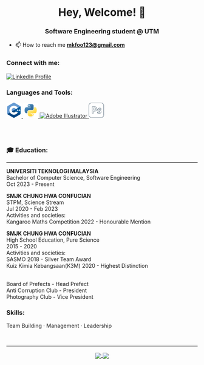 <h1 align="center">  Hey, Welcome! 👋 </h1>
<h3 align="center"> Software Engineering student @ UTM </h3>

- 📫 How to reach me **mkfoo123@gmail.com**

<h3 align="left">Connect with me:</h3>
<p align="left">
  <a href="https://www.linkedin.com/in/ming-kuang-foo" target="_blank" rel="noreferrer">
    <img align="center" src="https://raw.githubusercontent.com/rahuldkjain/github-profile-readme-generator/master/src/images/icons/Social/linked-in-alt.svg" alt="LinkedIn Profile" height="30" width="40" />
  </a>
</p>

<h3 align="left">Languages and Tools:</h3>
<p align="left">
  <a href="https://www.w3schools.com/cpp/" target="_blank" rel="noreferrer">
    <img src="https://raw.githubusercontent.com/devicons/devicon/master/icons/cplusplus/cplusplus-original.svg" alt="C++" width="40" height="40"/>
  </a>
  <a href="https://www.python.org" target="_blank" rel="noreferrer">
    <img src="https://raw.githubusercontent.com/devicons/devicon/master/icons/python/python-original.svg" alt="Python" width="40" height="40"/>
  </a>
  <a href="https://www.adobe.com/in/products/illustrator.html" target="_blank" rel="noreferrer">
    <img src="https://www.vectorlogo.zone/logos/adobe_illustrator/adobe_illustrator-icon.svg" alt="Adobe Illustrator" width="40" height="40"/>
  </a>
  <a href="https://www.photoshop.com/en" target="_blank" rel="noreferrer">
    <img src="https://raw.githubusercontent.com/devicons/devicon/master/icons/photoshop/photoshop-line.svg" alt="Adobe Photoshop" width="40" height="40"/>
  </a>
</p>
<br>
<br>
<h3 align="left">🎓 Education:</h3> 
<hr>
<p align="left">
  <strong>UNIVERSITI TEKNOLOGI MALAYSIA</strong><br>
  Bachelor of Computer Science, Software Engineering<br>
  Oct 2023 - Present<br>
</p>
<p align="left">
  <strong>SMJK CHUNG HWA CONFUCIAN</strong><br>
  STPM, Science Stream<br>
  Jul 2020 - Feb 2023<br>
  Activities and societies:<br>
  Kangaroo Maths Competition 2022 - Honourable Mention
</p>
<p align="left">
  <strong>SMJK CHUNG HWA CONFUCIAN</strong><br>
  High School Education, Pure Science<br>
  2015 - 2020<br>
  Activities and societies: <br>
  SASMO 2018 - Silver Team Award<br>
  Kuiz Kimia Kebangsaan(K3M) 2020 - Highest Distinction<br> <br>
  
  Board of Prefects - Head Prefect<br>
  Anti Corruption Club - President<br>
  Photography Club - Vice President
</p>

<h3 align="left">Skills:</h3>
<p align="left">
  Team Building · Management · Leadership
</p>
<br>
<hr>

<p align="center">
  <a href="https://github.com/mkuangdotcom/">
    <img height="200" align="center" src="https://github-readme-stats.vercel.app/api?username=mkuangdotcom&rank_icon=github&title_color=fff&icon_color=79ff97&text_color=9f9f9f&bg_color=151515" />
  </a>
  <a href="https://github.com/mkuangdotcom/">
    <img height="200" align="center" src="https://github-readme-stats.vercel.app/api/top-langs?username=mkuangdotcom&layout=donut&langs_count=8&title_color=fff&icon_color=79ff97&text_color=9f9f9f&bg_color=151515" />
  </a>
</p>
